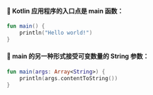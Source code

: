 #### 🚀 Kotlin 应用程序的入口点是 main 函数：

```kotlin
fun main() {
    println("Hello world!")
}
```

#### 🔄 main 的另一种形式接受可变数量的 String 参数：

```kotlin
fun main(args: Array<String>) {
    println(args.contentToString())
}
```